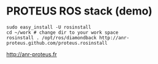 PROTEUS ROS stack (demo)
========================

    sudo easy_install -U rosinstall
    cd ~/work # change dir to your work space
    rosinstall . /opt/ros/diamondback http://anr-proteus.github.com/proteus.rosinstall 

http://anr-proteus.fr

